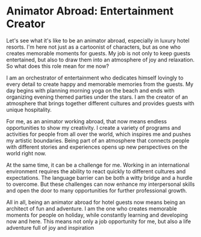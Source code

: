 # Animator Abroad: Entertainment Creator

Let's see what it's like to be an animator abroad, especially in luxury hotel resorts. I'm 
here not just as a cartoonist of characters, but as one who creates memorable moments 
for guests. My job is not only to keep guests entertained, but also to draw them into an 
atmosphere of joy and relaxation. So what does this role mean for me now?

I am an orchestrator of entertainment who dedicates himself lovingly to every detail to 
create happy and memorable memories from the guests. My day begins with planning 
morning yoga on the beach and ends with organizing evening themed parties under the 
stars. I am the creator of an atmosphere that brings together different cultures and 
provides guests with unique hospitality.

For me, as an animator working abroad, that now means endless opportunities to show 
my creativity. I create a variety of programs and activities for people from all over the 
world, which inspires me and pushes my artistic boundaries. Being part of an 
atmosphere that connects people with different stories and experiences opens up new 
perspectives on the world right now.

At the same time, it can be a challenge for me. Working in an international environment 
requires the ability to react quickly to different cultures and expectations. The language 
barrier can be both a witty bridge and a hurdle to overcome. But these challenges can 
now enhance my interpersonal skills and open the door to many opportunities for 
further professional growth.

All in all, being an animator abroad for hotel guests now means being an architect of fun 
and adventure. I am the one who creates memorable moments for people on holiday, 
while constantly learning and developing now and here. This means not only a job 
opportunity for me, but also a life adventure full of joy and inspiration
